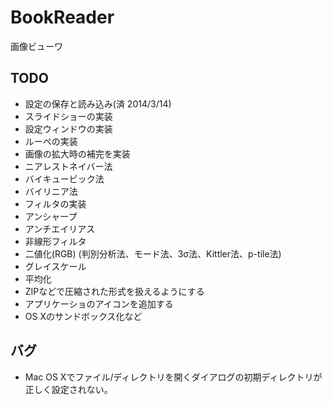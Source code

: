 BookReader
==========

画像ビューワ

## TODO
* 設定の保存と読み込み(済 2014/3/14)
* スライドショーの実装
* 設定ウィンドウの実装
* ルーペの実装
* 画像の拡大時の補完を実装
 * ニアレストネイバー法
 * バイキュービック法
 * バイリニア法
* フィルタの実装
 * アンシャープ
 * アンチエイリアス
 * 非線形フィルタ
 * 二値化(RGB) (判別分析法、モード法、3σ法、Kittler法、p-tile法)
 * グレイスケール
 * 平均化
* ZIPなどで圧縮された形式を扱えるようにする
* アプリケーショのアイコンを追加する
* OS Xのサンドボックス化など

## バグ
* Mac OS Xでファイル/ディレクトリを開くダイアログの初期ディレクトリが正しく設定されない。
